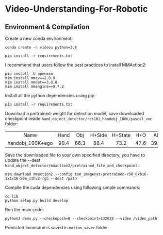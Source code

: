 # Video-Understanding-For-Robotic

## Environment & Compilation

Create a new conda environment:
```
conda create -n videou python=3.8

```
```
pip install -r requirements.txt
```
I recommend that users follow the best practices to install MMAction2:
```
pip install -U openmim
mim install mmcv==2.0.0
mim install mmdet==3.0.0
mim install mmengine==0.7.2
```

Install all the python dependencies using pip:
```
pip install -r requirements.txt
```

Download a pretrained-weight for detection model, save downloaded checkpoint inside `hand_object_detector/res101_handobj_100K/pascal_voc` folder:
<table><tbody>
<tr>
<td align="center">Name</td>
<td align="center">Hand</td>
<td align="center">Obj</td>
<td align="center">H+Side</td>
<td align="center">H+State</td>
<td align="center">H+O</td>
<td align="center">All</td>
<td align="center">Model Download Link</td>
</tr>

<tr>
<td align='left'>handobj_100K+ego</td>
<td align='center'>90.4</td>
<td align='center'>66.3</td>
<td align='center'>88.4</td>
<td align='center'>73.2</td>
<td align='center'>47.6</td>
<td align='center'>39.8</td>
<td align="center"><a href="https://drive.google.com/open?id=1H2tWsZkS7tDF8q1-jdjx6V9XrK25EDbE">faster_rcnn_1_8_132028.pth</a></td>
</tr>

</tbody></table>

Save the downloaded file to your own specified directory, you have to update the --dest `hand_object_detector/mmaction2/pretrained_file_and_checkpoint`:
```
mim download mmaction2 --config tsm_imagenet-pretrained-r50_8xb16-1x1x16-50e_sthv2-rgb --dest /path
```

Compile the cuda dependencies using following simple commands:
```
cd lib
python setup.py build develop
```
Run the main code:
```
python3 demo.py --checkepoch=8 --checkpoint=132028 --video /video_path
```
Predicted command is saved in `motion_saver` folder
